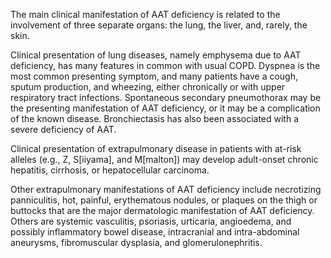The main clinical manifestation of AAT deficiency is related to the involvement of three separate organs: the lung, the liver, and, rarely, the skin.

Clinical presentation of lung diseases, namely emphysema due to AAT deficiency, has many features in common with usual COPD. Dyspnea is the most common presenting symptom, and many patients have a cough, sputum production, and wheezing, either chronically or with upper respiratory tract infections. Spontaneous secondary pneumothorax may be the presenting manifestation of AAT deficiency, or it may be a complication of the known disease. Bronchiectasis has also been associated with a severe deficiency of AAT.

Clinical presentation of extrapulmonary disease in patients with at-risk alleles (e.g., Z, S[iiyama], and M[malton]) may develop adult-onset chronic hepatitis, cirrhosis, or hepatocellular carcinoma.

Other extrapulmonary manifestations of AAT deficiency include necrotizing panniculitis, hot, painful, erythematous nodules, or plaques on the thigh or buttocks that are the major dermatologic manifestation of AAT deficiency. Others are systemic vasculitis, psoriasis, urticaria, angioedema, and possibly inflammatory bowel disease, intracranial and intra-abdominal aneurysms, fibromuscular dysplasia, and glomerulonephritis.
